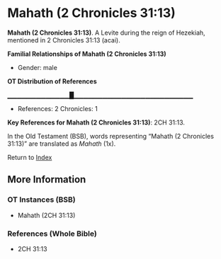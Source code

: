 # Mahath (2 Chronicles 31:13)
**Mahath (2 Chronicles 31:13)**. 
A Levite during the reign of Hezekiah, mentioned in 2 Chronicles 31:13 (acai). 




**Familial Relationships of Mahath (2 Chronicles 31:13)**


* Gender: male


**OT Distribution of References**

▁▁▁▁▁▁▁▁▁▁▁▁▁█▁▁▁▁▁▁▁▁▁▁▁▁▁▁▁▁▁▁▁▁▁▁▁▁▁
* References: 2 Chronicles: 1



**Key References for Mahath (2 Chronicles 31:13)**: 
2CH 31:13. 


In the Old Testament (BSB), words representing “Mahath (2 Chronicles 31:13)” are translated as 
*Mahath* (1x). 




Return to [Index](00-Index.md)

## More Information

### OT Instances (BSB)

* Mahath (2CH 31:13)



### References (Whole Bible)

* 2CH 31:13



